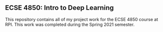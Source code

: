 ## ECSE 4850: Intro to Deep Learning

This repository contains all of my project work for the ECSE 4850 course at RPI. This work was completed during the Spring 2021 semester.
